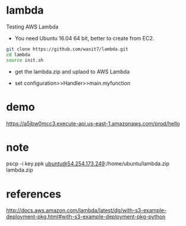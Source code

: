 # lambda
Testing AWS Lambda
* You need Ubuntu 16.04 64 bit, better to create from EC2.
```sh
git clone https://github.com/wasit7/lambda.git
cd lambda
source init.sh
```
* get the lambda.zip and uplaod to AWS Lambda 
- set configuration>>Handler>>main.myfunction

# demo
https://a5jbw0mcc3.execute-api.us-east-1.amazonaws.com/prod/hello

# note
pscp -i key.ppk ubuntu@54.254.173.249:/home/ubuntu/lambda.zip lambda.zip

# references
http://docs.aws.amazon.com/lambda/latest/dg/with-s3-example-deployment-pkg.html#with-s3-example-deployment-pkg-python
